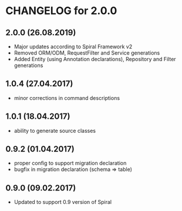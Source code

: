 CHANGELOG for 2.0.0
======================

2.0.0 (26.08.2019)
-----
- Major updates according to Spiral Framework v2
- Removed ORM/ODM, RequestFilter and Service generations
- Added Entity (using Annotation declarations), Repository and Filter generations

1.0.4 (27.04.2017)
-----
- minor corrections in command descriptions

1.0.1 (18.04.2017)
-----
- ability to generate source classes

0.9.2 (01.04.2017)
-----
- proper config to support migration declaration
- bugfix in migration declaration (schema => table)

0.9.0 (09.02.2017)
-----
- Updated to support 0.9 version of Spiral
